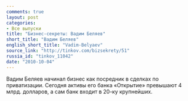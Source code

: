 ```yaml
---
comments: true
layout: post
categories:
- Все выпуски
title: "Бизнес-секреты: Вадим Беляев"
short_title: "Вадим Беляев"
english_short_title: "Vadim-Belyaev"
source_link: "http://tinkov.com/bizsekrety/51"
russia_id: "tinkov_11042"
date: "2010-10-04"
---
```

Вадим Беляев начинал бизнес как посредник в сделках по приватизации. Сегодня активы его банка «Открытие» превышают 4 млрд. долларов, а сам банк входит в 20-ку крупнейших.
